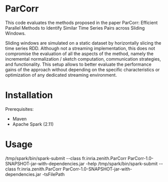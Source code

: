 # ParCorr
This code evaluates the methods proposed in the paper ParCorr: Efficient Parallel Methods to Identify Similar Time Series Pairs across Sliding Windows.

Sliding windows are simulated on a static dataset by horizontally slicing the time series RDD. Although not a streaming implementation, this does not compromise the evaluation of all the aspects of the method, namely the incremental normalization / sketch computation, communication strategies, and functionality. This setup allows to better evaluate the performance gains of the approach without depending on the specific characteristics or optimization of any dedicated streaming environment.

# Installation
Prerequisites:
  - Maven
  - Apache Spark (2.11)

# Usage
/tmp/spark/bin/spark-submit --class fr.inria.zenith.ParCorr ParCorr-1.0-SNAPSHOT-jar-with-dependencies.jar -help
/tmp/spark/bin/spark-submit --class fr.inria.zenith.ParCorr ParCorr-1.0-SNAPSHOT-jar-with-dependencies.jar -tsFilePath <path to input file>

